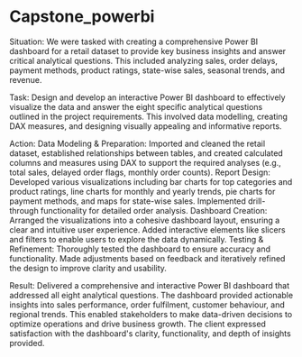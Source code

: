 # Capstone_powerbi

Situation:
We were tasked with creating a comprehensive Power BI dashboard for a retail dataset to provide key business insights and answer critical analytical questions. This included analyzing sales, order delays, payment methods, product ratings, state-wise sales, seasonal trends, and revenue.

Task:
Design and develop an interactive Power BI dashboard to effectively visualize the data and answer the eight specific analytical questions outlined in the project requirements. This involved data modelling, creating DAX measures, and designing visually appealing and informative reports.

Action:
Data Modeling & Preparation: Imported and cleaned the retail dataset, established relationships between tables, and created calculated columns and measures using DAX to support the required analyses (e.g., total sales, delayed order flags, monthly order counts).
Report Design: Developed various visualizations including bar charts for top categories and product ratings, line charts for monthly and yearly trends, pie charts for payment methods, and maps for state-wise sales. Implemented drill-through functionality for detailed order analysis.
Dashboard Creation: Arranged the visualizations into a cohesive dashboard layout, ensuring a clear and intuitive user experience. Added interactive elements like slicers and filters to enable users to explore the data dynamically.
Testing & Refinement: Thoroughly tested the dashboard to ensure accuracy and functionality. Made adjustments based on feedback and iteratively refined the design to improve clarity and usability.

Result:
Delivered a comprehensive and interactive Power BI dashboard that addressed all eight analytical questions. The dashboard provided actionable insights into sales performance, order fulfilment, customer behaviour, and regional trends. This enabled stakeholders to make data-driven decisions to optimize operations and drive business growth. The client expressed satisfaction with the dashboard's clarity, functionality, and depth of insights provided.
